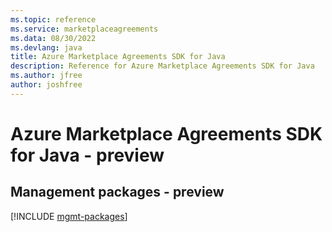 ```yaml
---
ms.topic: reference
ms.service: marketplaceagreements
ms.data: 08/30/2022
ms.devlang: java
title: Azure Marketplace Agreements SDK for Java
description: Reference for Azure Marketplace Agreements SDK for Java
ms.author: jfree
author: joshfree
---
```

# Azure Marketplace Agreements SDK for Java - preview

## Management packages - preview
[!INCLUDE [mgmt-packages](marketplace-agreements-mgmt-index.md)]